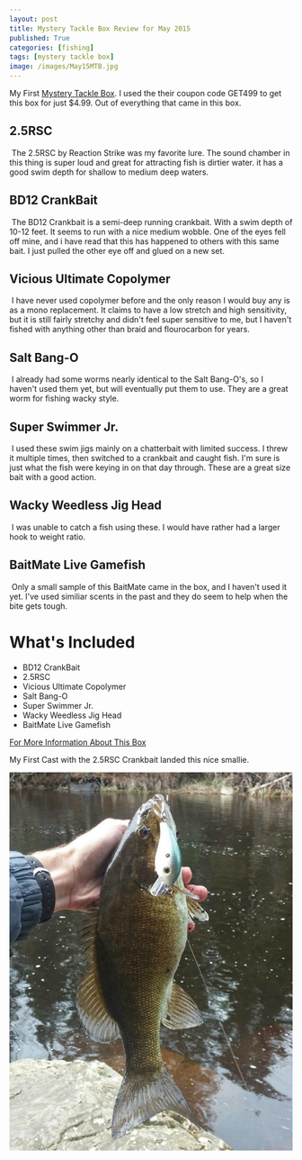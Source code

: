 ```yaml
---
layout: post
title: Mystery Tackle Box Review for May 2015
published: True
categories: [fishing]
tags: [mystery tackle box]
image: /images/May15MTB.jpg
---
```


My First [Mystery Tackle Box](http://www.mysterytacklebox.com). I used the their coupon code GET499 to get this box for just $4.99. Out of everything that came in this box.

## 2.5RSC
<img class="floatrightsm" src="http://mysterytacklebox.com/media/catalog/product/cache/1/image/343x276/9df78eab33525d08d6e5fb8d27136e95/b/a/baby-bass.png" alt="">
The 2.5RSC by Reaction Strike was my favorite lure. The sound chamber in this thing is super loud and great for attracting fish is dirtier water. it has a good swim depth for shallow to medium deep waters.

## BD12 CrankBait
<img class="floatrightsm" src="http://mysterytacklebox.com/media/catalog/product/cache/1/small_image/175x141/9df78eab33525d08d6e5fb8d27136e95/c/o/copper-green-shad-12.png" alt="">
The BD12 Crankbait is a semi-deep running crankbait. With a swim depth of 10-12 feet. It seems to run with a nice medium wobble. One of the eyes fell off mine, and i have read that this has happened to others with this same bait. I just pulled the other eye off and glued on a new set.

## Vicious Ultimate Copolymer
<img class="floatrightsm" src="http://mysterytacklebox.com/media/catalog/product/cache/1/small_image/175x141/9df78eab33525d08d6e5fb8d27136e95/v/i/viciousfishing_ultimate_web_2.jpg" alt="">
I have never used copolymer before and the only reason I would buy any is as a mono replacement. It claims to have a low stretch and high sensitivity, but it is still fairly stretchy and didn't feel super sensitive to me, but I haven't fished with anything other than braid and flourocarbon for years.

## Salt Bang-O
<img class="floatrightsm" src="http://mysterytacklebox.com/media/catalog/product/cache/1/small_image/175x141/9df78eab33525d08d6e5fb8d27136e95/s/a/salt_bango_web.jpg" alt="">
I already had some worms nearly identical to the Salt Bang-O's, so I haven't used them yet, but will eventually put them to use. They are a great worm for fishing wacky style.

## Super Swimmer Jr.
<img class="floatrightsm" src="http://mysterytacklebox.com/media/catalog/product/cache/1/small_image/175x141/9df78eab33525d08d6e5fb8d27136e95/s/u/super_swimmer_jr..jpg" alt="">
I used these swim jigs mainly on a chatterbait with limited success. I threw it multiple times, then switched to a crankbait and caught fish. I'm sure is just what the fish were keying in on that day through. These are a great size bait with a good action.

## Wacky Weedless Jig Head
<img class="floatrightsm" src="http://mysterytacklebox.com/media/catalog/product/cache/1/small_image/175x141/9df78eab33525d08d6e5fb8d27136e95/w/w/wwj_black_1.jpg" alt="">
I was unable to catch a fish using these. I would have rather had a larger hook to weight ratio.

## BaitMate Live Gamefish
<img class="floatrightsm" src="http://mysterytacklebox.com/media/catalog/product/cache/1/small_image/175x141/9df78eab33525d08d6e5fb8d27136e95/l/i/live_gamefish.jpg" alt="">
Only a small sample of this BaitMate came in the box, and I haven't used it yet. I've used similiar scents in the past and they do seem to help when the bite gets tough.


# What's Included

* BD12 CrankBait
* 2.5RSC
* Vicious Ultimate Copolymer
* Salt Bang-O
* Super Swimmer Jr.
* Wacky Weedless Jig Head
* BaitMate Live Gamefish

[For More Information About This Box](http://www.mtb-baits.com/9ns)

My First Cast with the 2.5RSC Crankbait landed this nice smallie.

<img class="centered" src="/images/RSC-Bass.jpg" alt="">